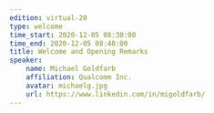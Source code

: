 ```yaml
---
edition: virtual-20
type: welcome
time_start: 2020-12-05 08:30:00
time_end: 2020-12-05 08:40:00
title: Welcome and Opening Remarks
speaker:
    name: Michael Goldfarb 
    affiliation: Qualcomm Inc.
    avatar: michaelg.jpg
    url: https://www.linkedin.com/in/migoldfarb/
---
```

  

 
